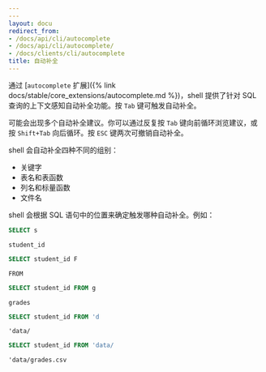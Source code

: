 ```yaml
---
---
layout: docu
redirect_from:
- /docs/api/cli/autocomplete
- /docs/api/cli/autocomplete/
- /docs/clients/cli/autocomplete
title: 自动补全
---
```


通过 [`autocomplete` 扩展]({% link docs/stable/core_extensions/autocomplete.md %})，shell 提供了针对 SQL 查询的上下文感知自动补全功能。按 `Tab` 键可触发自动补全。

可能会出现多个自动补全建议。你可以通过反复按 `Tab` 键向前循环浏览建议，或按 `Shift+Tab` 向后循环。按 `ESC` 键两次可撤销自动补全。

shell 会自动补全四种不同的组别：

* 关键字
* 表名和表函数
* 列名和标量函数
* 文件名

shell 会根据 SQL 语句中的位置来确定触发哪种自动补全。例如：

```sql
SELECT s
```

```text
student_id
```

```sql
SELECT student_id F
```

```text
FROM
```

```sql
SELECT student_id FROM g
```

```text
grades
```

```sql
SELECT student_id FROM 'd
```

```text
'data/
```

```sql
SELECT student_id FROM 'data/
```

```text
'data/grades.csv
```